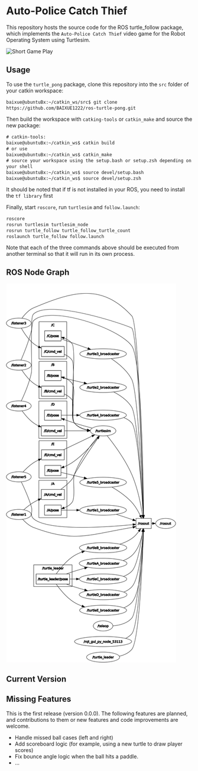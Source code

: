 # Auto-Police Catch Thief

This repository hosts the source code for the ROS turtle_follow package, which implements the `Auto-Police Catch Thief` video game for the Robot Operating System using Turtlesim.

![Short Game Play](docs/Auto-Police_Catch_Thief.gif)

## Usage

To use the `turtle_pong` package, clone this repository into the `src` folder of your catkin workspace:

```console
baixue@ubuntuBx:~/catkin_ws/src$ git clone https://github.com/BAIXUE1222/ros-turtle-pong.git
```

Then build the workspace with `catking-tools` or `catkin_make` and source the new package:

```console
# catkin-tools:
baixue@ubuntuBx:~/catkin_ws$ catkin build
# or use
baixue@ubuntuBx:~/catkin_ws$ catkin_make
# source your workspace using the setup.bash or setup.zsh depending on your shell
baixue@ubuntuBx:~/catkin_ws$ source devel/setup.bash
baixue@ubuntuBx:~/catkin_ws$ source devel/setup.zsh
```
It should be noted that if tf is not installed in your ROS, you need to install the `tf library` first

Finally, start `roscore`, run `turtlesim` and `follow.launch`:

```console
roscore
rosrun turtlesim turtlesim_node
rosrun turtle_follow turtle_follow_turtle_count
roslaunch turtle_follow follow.launch
```

Note that each of the three commands above should be executed from another terminal so that it will run in its own process.


## ROS Node Graph

![rqt node graph](docs/rosgraph.png)


## Current Version 


## Missing Features
This is the first release (version 0.0.0). The following features are planned, and contributions to them or new features and code improvements are welcome.

- Handle missed ball cases (left and right)
- Add scoreboard logic (for example, using a new turtle to draw player scores)
- Fix bounce angle logic when the ball hits a paddle.
- ...

